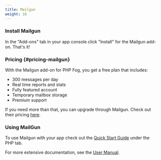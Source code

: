 ```yaml
---
title: Mailgun
weight: 16
---
```


### Install Mailgun

In the "Add-ons" tab in your app console click "Install" for the Mailgun add-on. That's it!

### Pricing {#pricing-mailgun}

With the Mailgun add-on for PHP Fog, you get a free plan that includes: 

* 300 messages per day
* Real time reports and stats
* Fully featured account
* Temporary mailbox storage
* Premium support

If you need more than that, you can upgrade through Mailgun. Check out their pricing [here](http://mailgun.net/pricing).

### Using MailGun

To use Mailgun with your app check out the [Quick Start Guide](http://documentation.mailgun.net/quickstart.html) under the PHP tab.

For more extensive documentation, see the [User Manual](http://documentation.mailgun.net/user_manual.html).
